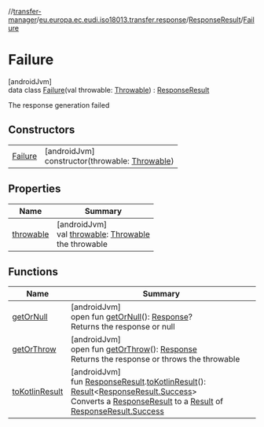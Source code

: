 //[transfer-manager](../../../../index.md)/[eu.europa.ec.eudi.iso18013.transfer.response](../../index.md)/[ResponseResult](../index.md)/[Failure](index.md)

# Failure

[androidJvm]\
data class [Failure](index.md)(val throwable: [Throwable](https://kotlinlang.org/api/latest/jvm/stdlib/kotlin-stdlib/kotlin/-throwable/index.html)) : [ResponseResult](../index.md)

The response generation failed

## Constructors

| | |
|---|---|
| [Failure](-failure.md) | [androidJvm]<br>constructor(throwable: [Throwable](https://kotlinlang.org/api/latest/jvm/stdlib/kotlin-stdlib/kotlin/-throwable/index.html)) |

## Properties

| Name | Summary |
|---|---|
| [throwable](throwable.md) | [androidJvm]<br>val [throwable](throwable.md): [Throwable](https://kotlinlang.org/api/latest/jvm/stdlib/kotlin-stdlib/kotlin/-throwable/index.html)<br>the throwable |

## Functions

| Name | Summary |
|---|---|
| [getOrNull](../get-or-null.md) | [androidJvm]<br>open fun [getOrNull](../get-or-null.md)(): [Response](../../-response/index.md)?<br>Returns the response or null |
| [getOrThrow](../get-or-throw.md) | [androidJvm]<br>open fun [getOrThrow](../get-or-throw.md)(): [Response](../../-response/index.md)<br>Returns the response or throws the throwable |
| [toKotlinResult](../../../eu.europa.ec.eudi.iso18013.transfer/to-kotlin-result.md) | [androidJvm]<br>fun [ResponseResult](../index.md).[toKotlinResult](../../../eu.europa.ec.eudi.iso18013.transfer/to-kotlin-result.md)(): [Result](https://kotlinlang.org/api/latest/jvm/stdlib/kotlin-stdlib/kotlin/-result/index.html)&lt;[ResponseResult.Success](../-success/index.md)&gt;<br>Converts a [ResponseResult](../index.md) to a [Result](https://kotlinlang.org/api/latest/jvm/stdlib/kotlin-stdlib/kotlin/-result/index.html) of [ResponseResult.Success](../-success/index.md) |
